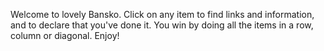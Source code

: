 Welcome to lovely Bansko. Click on any item to find links and information, and to declare that you've done it. You win by doing all the items in a row, column or diagonal. Enjoy!